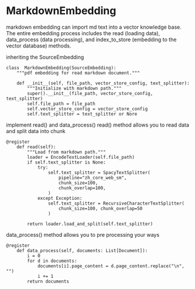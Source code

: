 MarkdownEmbedding
==================================
markdown embedding can import md text into a vector knowledge base. The entire embedding process includes the read (loading data), data_process (data processing), and index_to_store (embedding to the vector database) methods.

inheriting the SourceEmbedding

```
class  MarkdownEmbedding(SourceEmbedding):
    """pdf embedding for read markdown document."""

    def __init__(self, file_path, vector_store_config, text_splitter):
        """Initialize with markdown path."""
        super().__init__(file_path, vector_store_config, text_splitter)
        self.file_path = file_path
        self.vector_store_config = vector_store_config
        self.text_splitter = text_splitter or Nore
```
implement read() and data_process()
read() method allows you to read data and split data into chunk

```
@register
    def read(self):
        """Load from markdown path."""
        loader = EncodeTextLoader(self.file_path)
        if self.text_splitter is None:
            try:
                self.text_splitter = SpacyTextSplitter(
                    pipeline="zh_core_web_sm",
                    chunk_size=100,
                    chunk_overlap=100,
                )
            except Exception:
                self.text_splitter = RecursiveCharacterTextSplitter(
                    chunk_size=100, chunk_overlap=50
                )

        return loader.load_and_split(self.text_splitter)
```

data_process() method allows you to pre processing your ways
```
@register
    def data_process(self, documents: List[Document]):
        i = 0
        for d in documents:
            documents[i].page_content = d.page_content.replace("\n", "")
            i += 1
        return documents
```